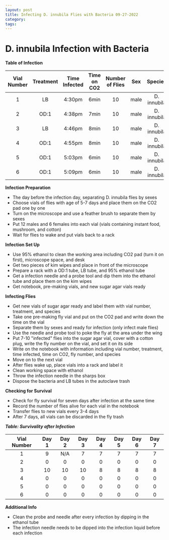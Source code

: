 ```yaml
---
layout: post
title: Infecting D. innubila Flies with Bacteria 09-27-2022
category:
tags:
---
```


# D. innubila Infection with Bacteria

**Table of Infection**

**Vial Number**|**Treatment**|**Time Infected**|**Time on CO2**|**Number of Flies**|**Sex**|**Species**
:------:|:------------:|:---------:|:----------:|:-------------:|:------:|:-------------:
1|LB|4:30pm|6min|10|male|D. innubila
2|OD:1|4:38pm|7min|10|male|D. innubila
3|LB|4:46pm|8min|10|male|D. innubila
4|OD:1|4:55pm|8min|10|male|D. innubila
5|OD:1|5:03pm|6min|10|male|D. innubila
6|OD:1|5:09pm|6min|10|male|D. innubila


**Infection Preparation**
- The day before the infection day, separating D. innubila flies by sexes
- Choose vials of flies with age of 5-7 days and place them on the CO2 pad one by one
- Turn on the microscope and use a feather brush to separate them by sexes
- Put 12 males and 6 females into each vial (vials containing instant food, mushroom, and cotton)
- Wait for flies to wake and put vials back to a rack

**Infection Set Up**
- Use 95% ethanol to clean the working area including CO2 pad (turn it on first), microscope space, and desk
- Get two pieces of kim wipes and place in front of the microscope
- Prepare a rack with a OD:1 tube, LB tube, and 95% ethanol tube
- Get a infection needle and a probe tool and dip them into the ethanol tube and place them on the kim wipes
- Get notebook, pre-making vials, and new sugar agar vials ready

**Infecting Flies**
- Get new vials of sugar agar ready and label them with vial number, treatment, and species
- Take one pre-making fly vial and put on the CO2 pad and write down the time on the vial
- Separate them by sexes and ready for infection (only infect male flies)
- Use the needle and probe tool to poke the fly at the area under the wing
- Put 7-10 "infected" flies into the sugar agar vial, cover with a cotton plug, write the fly number on the vial, and set it on its side
- Write on the notebook with information including vial number, treatment, time infected, time on CO2, fly number, and species
- Move on to the next vial
- After flies wake up, place vials into a rack and label it
- Clean working space with ethanol
- Throw the infection needle in the sharps box
- Dispose the bacteria and LB tubes in the autoclave trash

**Checking for Survival**
- Check for fly survival for seven days after infection at the same time
- Record the number of flies alive for each vial in the notebook
- Transfer flies to new vials every 3-4 days
- After 7 days, all vials can be discarded in the fly trash

***Table: Survivality after Infection***

**Vial Number**|**Day 1**|**Day 2**|**Day 3**|**Day 4**|**Day 5**|**Day 6**|**Day 7**
:-----:|:-----:|:-----:|:-----:|:-----:|:-----:|:-----:|:-----:
1|9|N/A|7|7|7|7|7
2|0|0|0|0|0|0|0
3|10|10|10|8|8|8|8
4|0|0|0|0|0|0|0
5|0|0|0|0|0|0|0
6|0|0|0|0|0|0|0


**Additional Info**
- Clean the probe and needle after every infection by dipping in the ethanol tube
- The infection needle needs to be dipped into the infection liquid before each infection